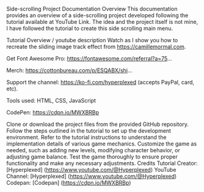 
Side-scrolling Project Documentation
Overview
This documentation provides an overview of a side-scrolling project developed following the tutorial available at YouTube Link.
The idea and the project itself is not mine, I have followed the tutorial to create this side scrolling main menu.


Tutorial Overview / youtube description
Watch as I show you how to recreate the sliding image track effect from https://camillemormal.com.

Get Font Awesome Pro: https://fontawesome.com/referral?a=75...

Merch: https://cottonbureau.com/p/ESQABX/shi...

Support the channel: https://ko-fi.com/hyperplexed (accepts PayPal, card, etc).

Tools used: HTML, CSS, JavaScript

CodePen: https://cdpn.io/MWXBRBp



Clone or download the project files from the provided GitHub repository.
Follow the steps outlined in the tutorial to set up the development environment.
Refer to the tutorial instructions to understand the implementation details of various game mechanics.
Customize the game as needed, such as adding new levels, modifying character behavior, or adjusting game balance.
Test the game thoroughly to ensure proper functionality and make any necessary adjustments.
Credits
Tutorial Creator: [Hyperplexed] (https://www.youtube.com/@Hyperplexed)
YouTube Channel: [Hyperplexed] (https://www.youtube.com/@Hyperplexed)
Codepan: [Codepan] (https://cdpn.io/MWXBRBp)
